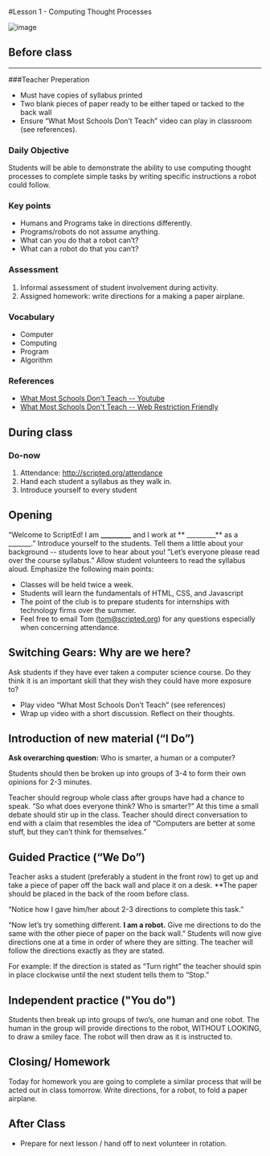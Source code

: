 #Lesson 1 - Computing Thought Processes

![image](http://i.imgur.com/n9QNhUG.png)

## Before class
---
###Teacher Preperation
* Must have copies of syllabus printed
* Two blank pieces of paper ready to be either taped or tacked to the back wall* Ensure “What Most Schools Don’t Teach” video can play in classroom (see references).

### Daily Objective

Students will be able to demonstrate the ability to use computing thought processes to complete simple tasks by writing specific instructions a robot could follow.

### Key points

* Humans and Programs take in directions differently.
* Programs/robots do not assume anything.
* What can you do that a robot can’t?
* What can a robot do that you can’t?

### Assessment

1. Informal assessment of student involvement during activity.
2. Assigned homework: write directions for a making a paper airplane.


### Vocabulary

* Computer
* Computing
* Program
* Algorithm

### References

* [What Most Schools Don't Teach -- Youtube](https://www.youtube.com/watch?v=nKIu9yen5nc)
* [What Most Schools Don't Teach -- Web Restriction Friendly](https://www.dropbox.com/s/fdnfaia4zculthf/What%20Most%20Schools%20Don_t%20Teach.mp4)

## During class

### Do-now

1. Attendance: http://scripted.org/attendance
2. Hand each student a syllabus as they walk in.
3. Introduce yourself to every student



## Opening

“Welcome to ScriptEd! I am **_________** and I work at ** _________** as a _______.” Introduce yourself to the students. Tell them a little about your background -- students love to hear about you! ”Let’s everyone please read over the course syllabus.” Allow student volunteers to read the syllabus aloud. Emphasize the following main points:

* Classes will be held twice a week.* Students will learn the fundamentals of HTML, CSS, and Javascript* The point of the club is to prepare students for internships with technology firms over the summer.* Feel free to email Tom (tom@scripted.org) for any questions especially when concerning attendance. 
## Switching Gears: Why are we here?
Ask students if they have ever taken a computer science course. Do they think it is an important skill that they wish they could have more exposure to?  * Play video “What Most Schools Don’t Teach” (see references)  * Wrap up video with a short discussion. Reflect on their thoughts.
## Introduction of new material (“I Do”)
**Ask overarching question:** Who is smarter, a human or a computer?  
Students should then be broken up into groups of 3-4 to form their own opinions for 2-3 minutes.   
Teacher should regroup whole class after groups have had a chance to speak. “So what does everyone think? Who is smarter?” At this time a small debate should stir up in the class. Teacher should direct conversation to end with a claim that resembles the idea of “Computers are better at some stuff, but they can’t think for themselves.”
## Guided Practice (“We Do”)
Teacher asks a student (preferably a student in the front row) to get up and take a piece of paper off the back wall and place it on a desk. **The paper should be placed in the back of the room before class.
“Notice how I gave him/her about 2-3 directions to complete this task.” “Now let’s try something different. **I am a robot.** Give me directions to do the same with the other piece of paper on the back wall.” Students will now give directions one at a time in order of where they are sitting. The teacher will follow the directions exactly as they are stated.For example: If the direction is stated as “Turn right” the teacher should spin in place clockwise until the next student tells them to “Stop.”
## Independent practice ("You do")
Students then break up into groups of two’s, one human and one robot. The human in the group will provide directions to the robot, WITHOUT LOOKING, to draw a smiley face. The robot will then draw as it is instructed to. 

## Closing/ Homework

Today for homework you are going to complete a similar process that will be acted out in class tomorrow. Write directions, for a robot, to fold a paper airplane.

## After Class

* Prepare for next lesson / hand off to next volunteer in rotation.
